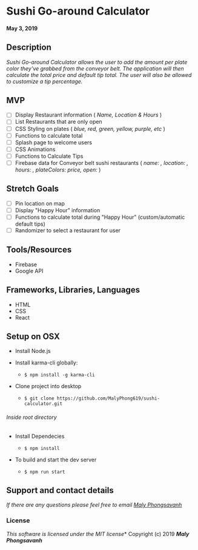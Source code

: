 # Sushi Go-around Calculator
#### May 3, 2019

## Description

_Sushi Go-around Calculator allows the user to add the amount per plate color they've grabbed from the conveyor belt. The application will then calculate the total price and default tip total. The user will also be allowed to customize a tip percentage._

## MVP

- [ ] Display Restaurant information ( _Name, Location & Hours_ )
- [ ] List Restaurants that are only open
- [ ] CSS Styling on plates ( _blue, red, green, yellow, purple, etc_ )
- [ ] Functions to calculate total
- [ ] Splash page to welcome users
- [ ] CSS Animations
- [ ] Functions to Calculate Tips
- [ ] Firebase data for Conveyor belt sushi restaurants ( _name: , location: , hours: , plateColors: price, open:_ )

## Stretch Goals

- [ ] Pin location on map
- [ ] Display "Happy Hour" information
- [ ] Functions to calculate total during "Happy Hour" (custom/automatic default tips)
- [ ] Randomizer to select a restaurant for user

## Tools/Resources

* Firebase
* Google API

## Frameworks, Libraries, Languages

* HTML
* CSS
* React

## Setup on OSX

* Install Node.js
* Install karma-cli globally:
  * `$ npm install -g karma-cli`

* Clone project into desktop
  * `$ git clone https://github.com/MalyPhong619/sushi-calculator.git`

###### Inside root directory

* Install Dependecies
  * `$ npm install`

* To build and start the dev server
  * `$ npm run start`



## Support and contact details

_If there are any questions please feel free to email [Maly Phongsavanh](mailto:maly@maly.dev)_


### License
_This software is licensed under the MIT license_*
Copyright (c) 2019 **_Maly Phongsavanh_**
